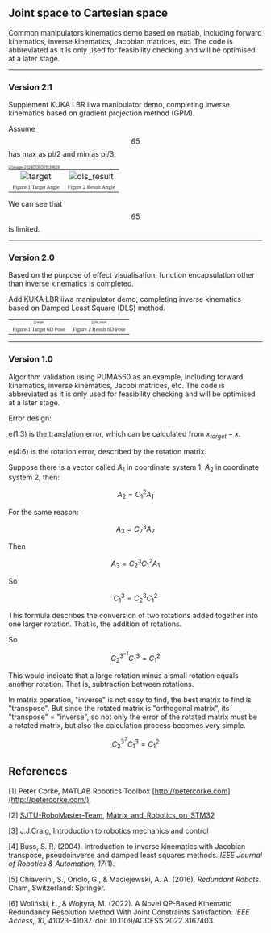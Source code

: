 ## **Joint space to Cartesian space**

Common manipulators kinematics demo based on matlab, including forward kinematics, inverse kinematics, Jacobian matrices, etc. The code is abbreviated as it is only used for feasibility checking and will be optimised at a later stage.

------------------

### Version 2.1

Supplement KUKA LBR iiwa manipulator demo, completing inverse kinematics based on gradient projection method (GPM).

Assume $$\theta5$$ has max as pi/2 and min as pi/3.

<img src="https://cdn.jsdelivr.net/gh/Go2SchooI/blogImg@main/img/image-20240130201539629.png" alt="image-20240130201539629" style="zoom:50%;" />

<table style="border:none;text-align:center;width:auto;margin: 0 auto;">
        <tr>
            <td style="border: none;"><img src = "https://cdn.jsdelivr.net/gh/Go2SchooI/blogImg@main/img/image-20240130211559690.png" alt="target" style="zoom:100%;"></td>
            <td style="border: none;"><img src = "https://cdn.jsdelivr.net/gh/Go2SchooI/blogImg@main/img/image-20240130201618325.png" alt="dls_result" style="zoom:100%;"></td>
    	</tr>
        <tr>
            <td><div style="font-family:黑体;font-size:8pt;">Figure 1 Target Angle</div></td><td><div style="font-family:黑体;font-size:8pt;">Figure 2 Result Angle</div></td>
    </tr>
</table>


We can see that $$\theta5$$ is limited.

-------------------------------------------

### Version 2.0

Based on the purpose of effect visualisation, function encapsulation other than inverse kinematics is completed.

Add KUKA LBR iiwa manipulator demo, completing inverse kinematics based on Damped Least Square (DLS) method.

<table style="border:none;text-align:center;width:auto;margin: 0 auto;">
        <tr>
            <td style="border: none;"><img src = "https://cdn.jsdelivr.net/gh/Go2SchooI/blogImg@main/img/target.png" alt="target" style="zoom:33%;"></td>
            <td style="border: none;"><img src = "https://cdn.jsdelivr.net/gh/Go2SchooI/blogImg@main/img/dls_result.png" alt="dls_result" style="zoom:33%;"></td>
    	</tr>
        <tr>
            <td><div style="font-family:黑体;font-size:8pt;">Figure 1 Target 6D Pose</div></td><td><div style="font-family:黑体;font-size:8pt;">Figure 2 Result 6D Pose</div></td>
    </tr>
</table>


----------------------------------------------------------------------------------------------------------------------------------------

### Version 1.0

Algorithm validation using PUMA560 as an example, including forward kinematics, inverse kinematics, Jacobi matrices, etc. The code is abbreviated as it is only used for feasibility checking and will be optimised at a later stage.



Error design:

e(1:3) is the translation error, which can be calculated from $x_{target} - x$.

e(4:6) is the rotation error, described by the rotation matrix. 

Suppose there is a vector called $A_1$ in coordinate system 1, $A_2$ in coordinate system 2, then:

$$
A_2=C_1^2A_1
$$

For the same reason:

$$
A_3=C_2^3 A_2
$$

Then

$$
A_3=C_2^3 C_1^2 A_1
$$

So

$$
C_1^3=C_2^3 C_1^2
$$

This formula describes the conversion of two rotations added together into one larger rotation. That is, the addition of rotations.

So

$$
C_2^{3^{-1}} C_1^3=C_1^2
$$

This would indicate that a large rotation minus a small rotation equals another rotation. That is, subtraction between rotations.

In matrix operation, "inverse" is not easy to find, the best matrix to find is "transpose". But since the rotated matrix is "orthogonal matrix", its "transpose" = "inverse", so not only the error of the rotated matrix must be a rotated matrix, but also the calculation process becomes very simple.

$$
C_2^{3^{T}} C_1^3=C_1^2
$$




## **References**

[1] Peter Corke, MATLAB Robotics Toolbox [http://petercorke.com](http://petercorke.com/).

[2] [SJTU-RoboMaster-Team](https://github.com/SJTU-RoboMaster-Team), [Matrix_and_Robotics_on_STM32](https://github.com/SJTU-RoboMaster-Team/Matrix_and_Robotics_on_STM32)

[3] J.J.Craig, Introduction to robotics mechanics and control

[4] Buss, S. R. (2004). Introduction to inverse kinematics with Jacobian transpose, pseudoinverse and damped least squares methods. *IEEE Journal of Robotics & Automation, 17*(1).

[5] Chiaverini, S., Oriolo, G., & Maciejewski, A. A. (2016). *Redundant Robots*. Cham, Switzerland: Springer.

[6] Woliński, Ł., & Wojtyra, M. (2022). A Novel QP-Based Kinematic Redundancy Resolution Method With Joint Constraints Satisfaction. *IEEE Access, 10*, 41023-41037. doi: 10.1109/ACCESS.2022.3167403.